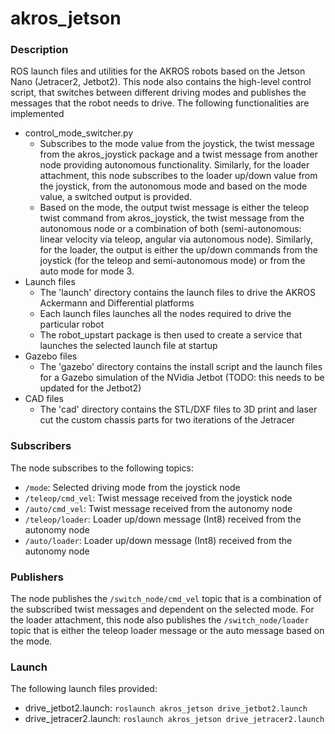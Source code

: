 # akros_jetson

### Description
ROS launch files and utilities for the AKROS robots based on the Jetson Nano (Jetracer2, Jetbot2). This node also contains the high-level control script, that switches between different driving modes and publishes the messages that the robot needs to drive. The following functionalities are implemented
* control_mode_switcher.py
  * Subscribes to the mode value from the joystick, the twist message from the akros_joystick package and a twist message from another node providing autonomous functionality. Similarly, for the loader attachment, this node subscribes to the loader up/down value from the joystick, from the autonomous mode and based on the mode value, a switched output is provided.
  * Based on the mode, the output twist message is either the teleop twist command from akros_joystick, the twist message from the autonomous node or a combination of both (semi-autonomous: linear velocity via teleop, angular via autonomous node). Similarly, for the loader, the output is either the up/down commands from the joystick (for the teleop and semi-autonomous mode) or from the auto mode for mode 3.
* Launch files
  * The 'launch' directory contains the launch files to drive the AKROS Ackermann and Differential platforms
  * Each launch files launches all the nodes required to drive the particular robot
  * The robot_upstart package is then used to create a service that launches the selected launch file at startup
* Gazebo files
  * The 'gazebo' directory contains the install script and the launch files for a Gazebo simulation of the NVidia Jetbot (TODO: this needs to be updated for the Jetbot2)
* CAD files
  * The 'cad' directory contains the STL/DXF files to 3D print and laser cut the custom chassis parts for two iterations of the Jetracer


### Subscribers
The node subscribes to the following topics:
* `/mode`: Selected driving mode from the joystick node
* `/teleop/cmd_vel`: Twist message received from the joystick node
* `/auto/cmd_vel`: Twist message received from the autonomy node 
* `/teleop/loader`: Loader up/down message (Int8) received from the autonomy node
* `/auto/loader`: Loader up/down message (Int8) received from the autonomy node


### Publishers
The node publishes the `/switch_node/cmd_vel` topic that is a combination of the subscribed twist messages and dependent on the selected mode. For the loader attachment, this node also publishes the `/switch_node/loader` topic that is either the teleop loader message or the auto message based on the mode.

### Launch
The following launch files provided:
* drive_jetbot2.launch: `roslaunch akros_jetson drive_jetbot2.launch`
* drive_jetracer2.launch: `roslaunch akros_jetson drive_jetracer2.launch`


